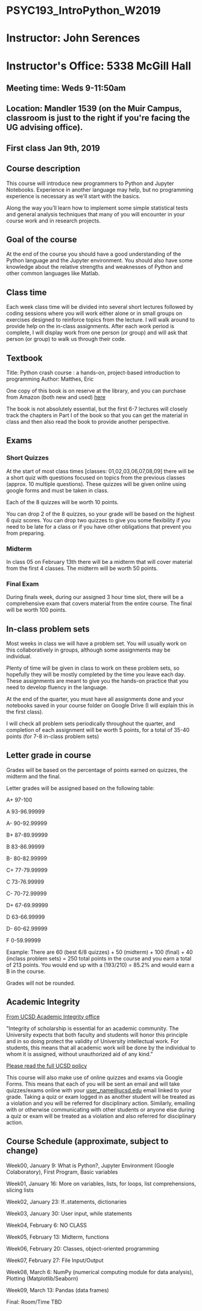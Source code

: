 # PSYC193_IntroPython_W2019

# Instructor: John Serences 

# Instructor's Office: 5338 McGill Hall 

## Meeting time: Weds 9-11:50am

## Location: Mandler 1539 (on the Muir Campus, classroom is just to the right if you're facing the UG advising office). 

## First class Jan 9th, 2019

## Course description
This course will introduce new programmers to Python and Jupyter Notebooks. Experience in another language may help, but no programming experience is necessary as we'll start with the basics. 

Along the way you'll learn how to implement some simple statistical tests and general analysis techniques that many of you will encounter in your course work and in research projects.  

## Goal of the course
At the end of the course you should have a good understanding of the Python language and the Jupyter environment. You should also have some knowledge about the relative strengths and weaknesses of Python and other common languages like Matlab. 

## Class time
Each week class time will be divided into several short lectures followed by coding sessions where you will work either alone or in small groups on exercises designed to reinforce topics from the lecture. I will walk around to provide help on the in-class assignments. After each work period is complete, I will display work from one person (or group) and will ask that person (or group) to walk us through their code. 

## Textbook
Title: Python crash course : a hands-on, project-based introduction to programming
Author: Matthes, Eric

One copy of this book is on reserve at the library, and you can purchase from Amazon (both new and used) [here](https://www.amazon.com/Python-Crash-Course-Hands-Project-Based/dp/1593276036/ref=sr_1_1?s=books&ie=UTF8&qid=1546894838&sr=1-1&keywords=Python+Crash+Course%3A+A+Hands-On%2C+Project-Based+Introduction+to+Programming)

The book is not absolutely essential, but the first 6-7 lectures will closely track the chapters in Part I of the book so that you can get the material in class and then also read the book to provide another perspective. 

## Exams

### Short Quizzes
At the start of most class times [classes: 01,02,03,06,07,08,09] there will be a short quiz with questions focused on topics from the previous classes (approx. 10 multiple questions). These quizzes will be given online using google forms and must be taken in class. 

Each of the 8 quizzes will be worth 10 points.

You can drop 2 of the 8 quizzes, so your grade will be based on the highest 6 quiz scores. You can drop two quizzes to give you some flexibility if you need to be late for a class or if you have other obligations that prevent you from preparing.  

### Midterm
In class 05 on February 13th there will be a midterm that will cover material from the first 4 classes. The midterm will be worth 50 points. 

### Final Exam
During finals week, during our assigned 3 hour time slot, there will be a comprehensive exam that covers material from the entire course. The final will be worth 100 points.

## In-class problem sets
Most weeks in class we will have a problem set. You will usually work on this collaboratively in groups, although some assignments may be individual. 

Plenty of time will be given in class to work on these problem sets, so hopefully they will be mostly completed by the time you leave each day. These assignments are meant to give you the hands-on practice that you need to develop fluency in the language. 

At the end of the quarter, you must have all assignments done and your notebooks saved in your course folder on Google Drive (I will explain this in the first class). 

I will check all problem sets periodically throughout the quarter, and completion of each assignment will be worth 5 points, for a total of 35-40 points (for 7-8 in-class problem sets) 

## Letter grade in course
Grades will be based on the percentage of points earned on quizzes, the midterm and the final. 

Letter grades will be assigned based on the following table:

A+ 97-100

A 93-96.99999

A- 90-92.99999
 
B+ 87-89.99999
 
B 83-86.99999
 
B- 80-82.99999
 
C+ 77-79.99999
 
C 73-76.99999
 
C- 70-72.99999
 
D+ 67-69.99999
 
D 63-66.99999
 
D- 60-62.99999
 
F 0-59.99999

Example: There are 60 (best 6/8 quizzes) + 50 (midterm) + 100 (final) + 40 (inclass problem sets) = 250 total points in the course and you earn a total of 213 points. You would end up with a (193/210) = 85.2% and would earn a B in the course. 

Grades will not be rounded.

## Academic Integrity

[From UCSD Academic Integrity office](https://academicintegrity.ucsd.edu/take-action/promote-integrity/faculty/syllabus-statements.html#General-statement-on-academic-i)

"Integrity of scholarship is essential for an academic community. The University expects that both faculty and students will honor this principle and in so doing protect the validity of University intellectual work. For students, this means that all academic work will be done by the individual to whom it is assigned, without unauthorized aid of any kind."

[Please read the full UCSD policy](http://senate.ucsd.edu/Operating-Procedures/Senate-Manual/Appendices/2)

This course will also make use of online quizzes and exams via Google Forms. This means that each of you will be sent an email and will take quizzes/exams online with your user_name@ucsd.edu email linked to your grade. Taking a quiz or exam logged in as another student will be treated as a violation and you will be referred for disciplinary action. Similarly, emailing with or otherwise communicating with other students or anyone else during a quiz or exam will be treated as a violation and also referred for disciplinary action.   

## Course Schedule (approximate, subject to change)
Week00, January 9:	  What is Python?, Jupyter Environment (Google Colaboratory), First Program, Basic variables

Week01, January 16: 	More on variables, lists, for loops, list comprehensions, slicing lists

Week02, January 23:	  If..statements, dictionaries

Week03, January 30:	  User input, while statements

Week04, February 6:	  NO CLASS

Week05, February 13:	  Midterm, functions	

Week06, February 20:	  Classes, object-oriented programming	

Week07, February 27:	  File Input/Output	

Week08, March 6:	  NumPy (numerical computing module for data analysis), Plotting (Matplotlib/Seaborn) 

Week09, March 13:	  Pandas (data frames) 

Final: Room/Time TBD	

